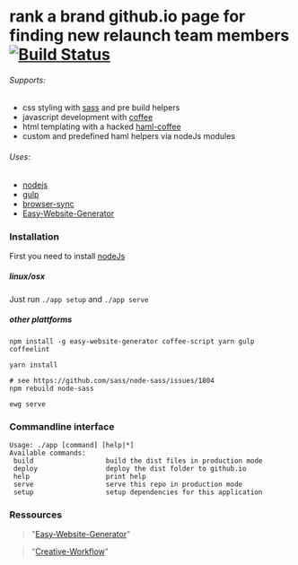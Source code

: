 # rank a brand github.io page for finding new relaunch team members [![Build Status](https://travis-ci.org/rank-a-brand/relaunch-recruit-website.svg?branch=master)](https://travis-ci.org/rank-a-brand/relaunch-recruit-website)

###### Supports:
  * css styling with [sass](http://sass-lang.com/documentation/file.SASS_REFERENCE.html) and pre build helpers
  * javascript development with [coffee](http://coffeescript.org/)
  * html templating with a hacked [haml-coffee](https://github.com/easy-website-generator/haml-coffee)
  * custom and predefined haml helpers via nodeJs modules

###### Uses:
  * [nodejs](https://nodejs.org/en/)
  * [gulp](https://github.com/gulpjs/gulp)
  * [browser-sync](https://browsersync.io/)
  * [Easy-Website-Generator](https://github.com/easy-website-generator/)


### Installation
First you need to install [nodeJs](https://nodejs.org/en/download/)

##### linux/osx
Just run `./app setup` and `./app serve`

##### other plattforms
```
npm install -g easy-website-generator coffee-script yarn gulp coffeelint

yarn install

# see https://github.com/sass/node-sass/issues/1804
npm rebuild node-sass

ewg serve
```

### Commandline interface
```
Usage: ./app [command] [help|*]
Available commands:
 build                  build the dist files in production mode
 deploy                 deploy the dist folder to github.io
 help                   print help
 serve                  serve this repo in production mode
 setup                  setup dependencies for this application
```

### Ressources
> "[Easy-Website-Generator](https://github.com/easy-website-generator/)"

> "[Creative-Workflow](http://www.creative-workflow.berlin/company.html)"
